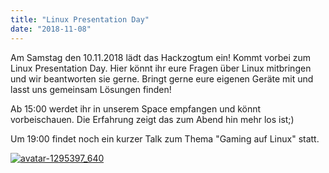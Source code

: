 ```yaml
---
title: "Linux Presentation Day"
date: "2018-11-08"
---
```


Am Samstag den 10.11.2018 lädt das Hackzogtum ein! Kommt vorbei zum Linux Presentation Day. Hier könnt ihr eure Fragen über Linux mitbringen und wir beantworten sie gerne. Bringt gerne eure eigenen Geräte mit und lasst uns gemeinsam Lösungen finden!

Ab 15:00 werdet ihr in unserem Space empfangen und könnt vorbeischauen. Die Erfahrung zeigt das zum Abend hin mehr los ist;)

Um 19:00 findet noch ein kurzer Talk zum Thema "Gaming auf Linux" statt.

[![avatar-1295397_640](https://hackzogtum-coburg.de/wp-content/uploads/2018/11/avatar-1295397_640-300x300.png)](https://hackzogtum-coburg.de/wp-content/uploads/2018/11/avatar-1295397_640.png)
